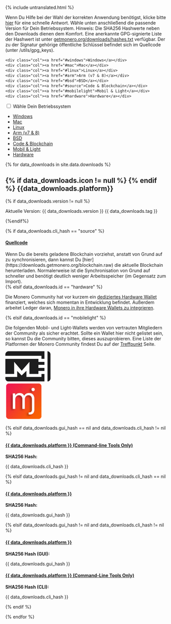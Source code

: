 {% include untranslated.html %}
<div class="downloads">

<div class="container description" markdown="1">

Wenn Du Hilfe bei der Wahl der korrekten Anwendung benötigst, klicke bitte [hier](https://www.reddit.com/r/Monero/comments/64b5lf/what_is_the_best_monero_wallet/) für eine schnelle Antwort. Wähle unten anschließend die passende Version für Dein Betriebssystem.
Hinweis: Die SHA256 Hashwerte neben den Downloads dienen dem Komfort. Eine anerkannte GPG-signierte Liste der Hashwert ist unter [getmonero.org/downloads/hashes.txt](https://getmonero.org/downloads/hashes.txt) verfügbar. Der zu der Signatur gehörige öffentliche Schlüssel befindet sich im Quellcode (unter /utils/gpg_keys).

</div>
<div class="container full downdropdown">
<div class="info-block download-nav row middle-xs between-xs" id="selections">
    
    <div class="col"><a href="#windows">Windows</a></div>
    <div class="col"><a href="#mac">Mac</a></div>
    <div class="col"><a href="#linux">Linux</a></div>
    <div class="col"><a href="#arm">Arm (v7 & 8)</a></div>
    <div class="col"><a href="#bsd">BSD</a></div>
    <div class="col"><a href="#source">Code & Blockchain</a></div>
    <div class="col"><a href="#mobilelight">Mobil & Light</a></div>
    <div class="col"><a href="#hardware">Hardware</a></div>
    
</div>
</div>

<div class="container full">
  <div class="info-block row center-xs" id="pick-platform">
     <div class="mob dropdowndrop">
        <input id="check01" type="checkbox" name="menu"/>
        <label for="check01">Wähle Dein Betriebssystem</label>
        <ul id="menu">
          <li><a href="#windows">Windows</a></li>
          <li><a href="#mac">Mac</a></li>
          <li><a href="#linux">Linux</a></li>
          <li><a href="#arm">Arm (v7 & 8)</a></li>
          <li><a href="#bsd">BSD</a></li>
          <li><a href="#source">Code & Blockchain</a></li>
          <li><a href="#mobilelight">Mobil & Light</a></li>
          <li><a href="#hardware">Hardware</a></li>
        </ul>
      </div>
  </div>
</div>


<div class="download-platforms">

{% for data_downloads in site.data.downloads %}

<section class="container full" id="{{ data_downloads.id}}">
    <div class="info-block">
        <h2> 
            {% if data_downloads.icon != null %}
            <span class="{{data_downloads.icon}}"></span>  
            {% endif %}
            {{data_downloads.platform}}
        </h2>
            {% if data_downloads.version != null %}
        <p class="text-center">Aktuelle Version: {{ data_downloads.version }} {{ data_downloads.tag }}</p>
            {%endif%}



{% if data_downloads.cli_hash == "source" %}
<div class="row">
<div class="col-md-8 col-md-offset-2 col-sm-12 col-xs-12">
<h4 id="{{ data_downloads.platform | slugify }}">
 <a href="{{ data_downloads.cli_url }}">Quellcode</a>
</h4>
</div>
<div class="col-md-8 col-md-offset-2 col-sm-12 col-xs-12" markdown="1">
Wenn Du die bereits geladene Blockchain vorziehst, anstatt von Grund auf zu synchronisieren, dann kannst Du [hier](https://downloads.getmonero.org/blockchain.raw) die aktuelle Blockchain herunterladen. Normalerweise ist die Synchronisation von Grund auf schneller und benötigt deutlich weniger Arbeitsspeicher (im Gegensatz zum Import).
</div>
</div>
{% elsif data_downloads.id == "hardware" %}
<div class="row">
<div class="col-md-8 col-md-offset-2 col-sm-12 col-xs-12">
<p>Die Monero Community hat vor kurzem ein <a href="https://forum.getmonero.org/9/work-in-progress/88149/dedicated-monero-hardware-wallet" target="_blank" rel="noreferrer, noopener">dediziertes Hardware Wallet</a> finanziert, welches sich momentan in Entwicklung befindet. Außerdem arbeitet Ledger daran, <a href="https://github.com/LedgerHQ/blue-app-monero" target="_blank" rel="noreferrer, noopener">Monero in ihre Hardware Wallets zu integrieren</a>.</p>
</div></div>

{% elsif data_downloads.id == "mobilelight" %}
<div class="row">
<div class="col-md-8 col-md-offset-2 col-sm-12 col-xs-12">
<p>Die folgenden Mobil- und Light-Wallets werden von vertrauten Mitgliedern der Community als sicher erachtet. Sollte ein Wallet hier nicht gelistet sein, so kannst Du die Community bitten, dieses auszuprobieren. Eine Liste der Platformen der Monero Community findest Du auf der <a href="/community/hangouts/">Treffpunkt</a> Seite.</p>
</div>
</div>
<div class="row center-xs">
  <div class="col-xs-6">
    <a href="https://mymonero.com"><img src="/img/mymonero.png" alt="MyMonero Logo"></a>
  </div>
  <div class="col-xs-6">
    <a href="https://monerujo.io"><img style="height: 115px;" src="/img/Monerujo-wallet.png" alt="Monerujo Logo"></a>
  </div>
</div>


{% elsif data_downloads.gui_hash == nil and data_downloads.cli_hash != nil %}
<div class="row"><div class="col-md-8 col-md-offset-2 col-sm-12 col-xs-12"><h4 id="{{ data_downloads.platform | slugify }}">
 <a href="//downloads.getmonero.org/cli/{{ data_downloads.cli_url }}"> {{ data_downloads.platform }} (Command-line Tools Only)</a>
 </h4></div></div>
 <div class="row"><div class="col-md-8 col-md-offset-2 col-sm-12 col-xs-12">
 <p><strong>SHA256 Hash:</strong></p> <p class="hash"> {{ data_downloads.cli_hash }}</p></div>
</div>
{% elsif data_downloads.gui_hash != nil and data_downloads.cli_hash == nil %}
<div class="row">

<h4 id="{{ data_downloads.platform | slugify }}">
 <a href="//downloads.getmonero.org/gui/{{ data_downloads.gui_url }}">{{ data_downloads.platform }}</a>
 </h4></div>
<div class="row">
<p><strong>SHA256 Hash:</strong></p> <p class="hash"> {{ data_downloads.gui_hash }}</p>
</div>
{% elsif data_downloads.gui_hash != nil and data_downloads.cli_hash != nil %}
<div class="row start-md">
<div class="col-md-6 col-sm-12" >

<h4 id="{{ data_downloads.platform | slugify }}">
 <a href="//downloads.getmonero.org/gui/{{ data_downloads.gui_url }}">{{ data_downloads.platform }}</a>
</h4>
<p><strong>SHA256 Hash (GUI):</strong></p> <p class="hash"> {{ data_downloads.gui_hash }}</p>

</div>

<div class="col-md-6 col-sm-12">
<h4>
 <a href="//downloads.getmonero.org/cli/{{ data_downloads.cli_url }}">{{ data_downloads.platform }} (Command-Line Tools Only)</a>
</h4>
<p><strong>SHA256 Hash (CLI):</strong></p> <p class="hash"> {{ data_downloads.cli_hash }}</p>
</div>
</div>
{% endif %}
    </div>
</section>

{% endfor %}

</div>
<a href="#" class="arrow-up"><i></i></a>

</div>




